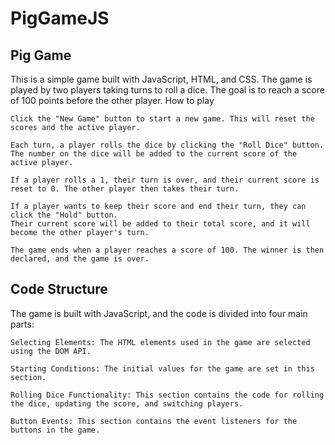 # PigGameJS

## Pig Game

This is a simple game built with JavaScript, HTML, and CSS. The game is played by two players taking turns to roll a dice. The goal is to reach a score of 100 points before the other player.
How to play

    Click the "New Game" button to start a new game. This will reset the scores and the active player.

    Each turn, a player rolls the dice by clicking the "Roll Dice" button. 
    The number on the dice will be added to the current score of the active player.

    If a player rolls a 1, their turn is over, and their current score is reset to 0. The other player then takes their turn.

    If a player wants to keep their score and end their turn, they can click the "Hold" button. 
    Their current score will be added to their total score, and it will become the other player's turn.

    The game ends when a player reaches a score of 100. The winner is then declared, and the game is over.

## Code Structure

The game is built with JavaScript, and the code is divided into four main parts:

    Selecting Elements: The HTML elements used in the game are selected using the DOM API.

    Starting Conditions: The initial values for the game are set in this section.

    Rolling Dice Functionality: This section contains the code for rolling the dice, updating the score, and switching players.

    Button Events: This section contains the event listeners for the buttons in the game.
